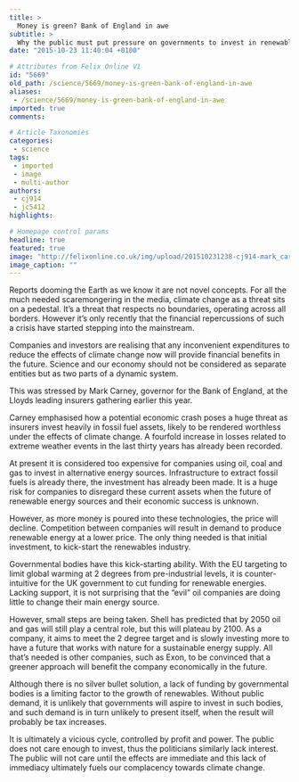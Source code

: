 ```yaml
---
title: >
  Money is green? Bank of England in awe
subtitle: >
  Why the public must put pressure on governments to invest in renewable energies
date: "2015-10-23 11:40:04 +0100"

# Attributes from Felix Online V1
id: "5669"
old_path: /science/5669/money-is-green-bank-of-england-in-awe
aliases:
 - /science/5669/money-is-green-bank-of-england-in-awe
imported: true
comments:

# Article Taxonomies
categories:
 - science
tags:
 - imported
 - image
 - multi-author
authors:
 - cj914
 - jc5412
highlights:

# Homepage control params
headline: true
featured: true
image: "http://felixonline.co.uk/img/upload/201510231238-cj914-mark_carney_davos_2010.jpg"
image_caption: ""
---
```


Reports dooming the Earth as we know it are not novel concepts. For all the much needed scaremongering in the media, climate change as a threat sits on a pedestal. It’s a threat that respects no boundaries, operating across all borders. However it’s only recently that the financial repercussions of such a crisis have started stepping into the mainstream.

Companies and investors are realising that any inconvenient expenditures to reduce the effects of climate change now will provide financial benefits in the future. Science and our economy should not be considered as separate entities but as two parts of a dynamic system.

This was stressed by Mark Carney, governor for the Bank of England, at the Lloyds leading insurers gathering earlier this year.

Carney emphasised how a potential economic crash poses a huge threat as insurers invest heavily in fossil fuel assets, likely to be rendered worthless under the effects of climate change. A fourfold increase in losses related to extreme weather events in the last thirty years has already been recorded.

At present it is considered too expensive for companies using oil, coal and gas to invest in alternative energy sources. Infrastructure to extract fossil fuels is already there, the investment has already been made. It is a huge risk for companies to disregard these current assets when the future of renewable energy sources and their economic success is unknown.

However, as more money is poured into these technologies, the price will decline. Competition between companies will result in demand to produce renewable energy at a lower price. The only thing needed is that initial investment, to kick-start the renewables industry.

Governmental bodies have this kick-starting ability. With the EU targeting to limit global warming at 2 degrees from pre-industrial levels, it is counter-intuitive for the UK government to cut funding for renewable energies. Lacking support, it is not surprising that the “evil” oil companies are doing little to change their main energy source.

However, small steps are being taken. Shell has predicted that by 2050 oil and gas will still play a central role, but this will plateau by 2100. As a company, it aims to meet the 2 degree target and is slowly investing more to have a future that works with nature for a sustainable energy supply. All that’s needed is other companies, such as Exon, to be convinced that a greener approach will benefit the company economically in the future.

Although there is no silver bullet solution, a lack of funding by governmental bodies is a limiting factor to the growth of renewables. Without public demand, it is unlikely that governments will aspire to invest in such bodies, and such demand is in turn unlikely to present itself, when the result will probably be tax increases.

It is ultimately a vicious cycle, controlled by profit and power. The public does not care enough to invest, thus the politicians similarly lack interest. The public will not care until the effects are immediate and this lack of immediacy ultimately fuels our complacency towards climate change.
